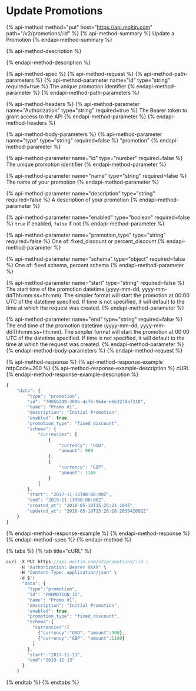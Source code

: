 # Update Promotions

{% api-method method="put" host="https://api.moltin.com" path="/v2/promotions/:id" %}
{% api-method-summary %}
Update a Promotion
{% endapi-method-summary %}

{% api-method-description %}

{% endapi-method-description %}

{% api-method-spec %}
{% api-method-request %}
{% api-method-path-parameters %}
{% api-method-parameter name="id" type="string" required=true %}
The unique promotion identifier
{% endapi-method-parameter %}
{% endapi-method-path-parameters %}

{% api-method-headers %}
{% api-method-parameter name="Authorization" type="string" required=true %}
The Bearer token to grant access to the API
{% endapi-method-parameter %}
{% endapi-method-headers %}

{% api-method-body-parameters %}
{% api-method-parameter name="type" type="string" required=false %}
"promotion"
{% endapi-method-parameter %}

{% api-method-parameter name="id" type="number" required=false %}
The unique promotion identifier
{% endapi-method-parameter %}

{% api-method-parameter name="name" type="string" required=false %}
The name of your promotion
{% endapi-method-parameter %}

{% api-method-parameter name="description" type="string" required=false %}
A description of your promotion
{% endapi-method-parameter %}

{% api-method-parameter name="enabled" type="boolean" required=false %}
`true` if enabled, `false` if not
{% endapi-method-parameter %}

{% api-method-parameter name="promotion\_type" type="string" required=false %}
One of: fixed\_discount or percent\_discount
{% endapi-method-parameter %}

{% api-method-parameter name="schema" type="object" required=false %}
One of: fixed schema, percent schema
{% endapi-method-parameter %}

{% api-method-parameter name="start" type="string" required=false %}
The start time of the promotion datetime \(yyyy-mm-dd, yyyy-mm-ddThh:mm:ss+hh:mm\). The simpler format will start the promotion at 00:00 UTC of the datetime specified. If time is not specified, it will default to the time at which the request was created. 
{% endapi-method-parameter %}

{% api-method-parameter name="end" type="string" required=false %}
The end time of the promotion datetime \(yyyy-mm-dd, yyyy-mm-ddThh:mm:ss+hh:mm\). The simpler format will start the promotion at 00:00 UTC of the datetime specified. If time is not specified, it will default to the time at which the request was created.
{% endapi-method-parameter %}
{% endapi-method-body-parameters %}
{% endapi-method-request %}

{% api-method-response %}
{% api-method-response-example httpCode=200 %}
{% api-method-response-example-description %}
cURL
{% endapi-method-response-example-description %}

```javascript
{
    "data": {
        "type": "promotion",
        "id": "7005b249-300b-4cf6-964e-e663278af218",
        "name": "Promo #1",
        "description": "Initial Promotion",
        "enabled": true,
        "promotion_type": "fixed_discount",
        "schema": {
            "currencies": [
                {
                    "currency": "USD",
                    "amount": 900
                },
                {
                    "currency": "GBP",
                    "amount": 1100
                }
            ]
        },
        "start": "2017-11-13T00:00:00Z",
        "end": "2019-11-13T00:00:00Z",
        "created_at": "2018-05-10T15:25:21.164Z",
        "updated_at": "2018-05-10T15:26:18.203942092Z"
    }
}
```
{% endapi-method-response-example %}
{% endapi-method-response %}
{% endapi-method-spec %}
{% endapi-method %}

{% tabs %}
{% tab title="cURL" %}
```javascript
curl -X PUT https://api.moltin.com/v2/promotions/:id \
     -H "Authorization: Bearer XXXX" \
     -H "Content-Type: application/json" \
     -d $'{
      "data": {
        "type":"promotion",
        "id": "PROMOTION_ID",
        "name": "Promo #1",
        "description": "Initial Promotion",
        "enabled": true,
        "promotion_type": "fixed_discount",
        "schema":{
          "currencies":[
            {"currency":"USD", "amount":900},
            {"currency":"GBP", "amount":1100}
          ]
        },
        "start":"2017-11-13",
        "end":"2019-11-13"
      }
    }
```
{% endtab %}
{% endtabs %}

```javascript

```



